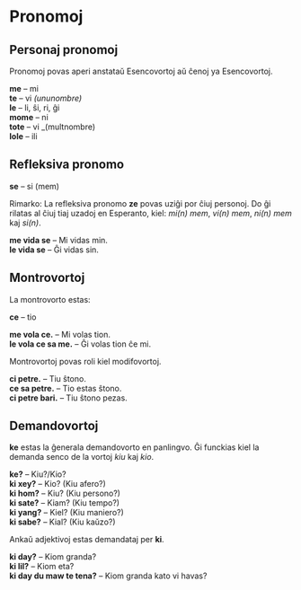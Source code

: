 # Pronomoj

## Personaj pronomoj

Pronomoj povas aperi anstataŭ Esencovortoj aŭ ĉenoj ya Esencovortoj.

**me**
– mi  
**te**
– vi _(ununombre)_  
**le**
– li, ŝi, ri, ĝi  
**mome**
– ni  
**tote**
– vi _(multnombre)  
**lole**
– ili

## Refleksiva pronomo

**se**
– si (mem)

Rimarko: La refleksiva pronomo **ze** povas uziĝi por ĉiuj personoj.
Do ĝi rilatas al ĉiuj tiaj uzadoj en Esperanto, kiel: _mi(n) mem_, _vi(n) mem_, _ni(n) mem_ kaj _si(n)_.

**me vida se**
– Mi vidas min.  
**le vida se**
– Ĝi vidas sin.  


## Montrovortoj

La montrovorto estas:

**ce**
– tio

**me vola ce.**
– Mi volas tion.  
**le vola ce sa me.**
– Ĝi volas tion ĉe mi.  


Montrovortoj povas roli kiel modifovortoj.

**ci petre.**
– Tiu ŝtono.  
**ce sa petre.**
– Tio estas ŝtono.  
**ci petre bari.**
– Tiu ŝtono pezas.  


## Demandovortoj

**ke** estas la ĝenerala demandovorto en panlingvo.
Ĝi funckias kiel la demanda senco de la vortoj _kiu_ kaj _kio_.

**ke?**
– Kiu?/Kio?  
**ki xey?**
– Kio? (Kiu afero?)  
**ki hom?**
– Kiu? (Kiu persono?)  
**ki sate?**
– Kiam? (Kiu tempo?)  
**ki yang?**
– Kiel? (Kiu maniero?)  
**ki sabe?**
– Kial? (Kiu kaŭzo?)

Ankaŭ adjektivoj estas demandataj per **ki**.

**ki day?**
– Kiom granda?  
**ki lil?**
– Kiom eta?  
**ki day du maw te tena?**
– Kiom granda kato vi havas?


